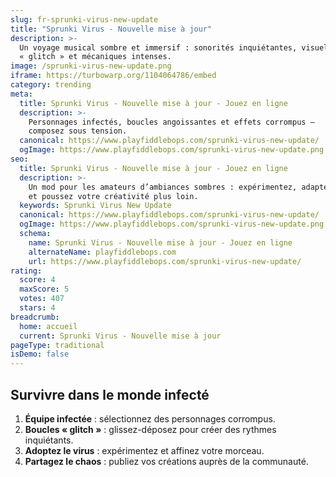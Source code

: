 ```yaml
---
slug: fr-sprunki-virus-new-update
title: "Sprunki Virus - Nouvelle mise à jour"
description: >-
  Un voyage musical sombre et immersif : sonorités inquiétantes, visuels 
  « glitch » et mécaniques intenses.
image: /sprunki-virus-new-update.png
iframe: https://turbowarp.org/1104064786/embed
category: trending
meta:
  title: Sprunki Virus - Nouvelle mise à jour - Jouez en ligne
  description: >-
    Personnages infectés, boucles angoissantes et effets corrompus — 
    composez sous tension.
  canonical: https://www.playfiddlebops.com/sprunki-virus-new-update/
  ogImage: https://www.playfiddlebops.com/sprunki-virus-new-update.png
seo:
  title: Sprunki Virus - Nouvelle mise à jour - Jouez en ligne
  description: >-
    Un mod pour les amateurs d’ambiances sombres : expérimentez, adaptez-vous, 
    et poussez votre créativité plus loin.
  keywords: Sprunki Virus New Update
  canonical: https://www.playfiddlebops.com/sprunki-virus-new-update/
  ogImage: https://www.playfiddlebops.com/sprunki-virus-new-update.png
  schema:
    name: Sprunki Virus - Nouvelle mise à jour - Jouez en ligne
    alternateName: playfiddlebops.com
    url: https://www.playfiddlebops.com/sprunki-virus-new-update/
rating:
  score: 4
  maxScore: 5
  votes: 407
  stars: 4
breadcrumb:
  home: accueil
  current: Sprunki Virus - Nouvelle mise à jour
pageType: traditional
isDemo: false
---
```


## Survivre dans le monde infecté

1. **Équipe infectée** : sélectionnez des personnages corrompus.
2. **Boucles « glitch »** : glissez-déposez pour créer des rythmes inquiétants.
3. **Adoptez le virus** : expérimentez et affinez votre morceau.
4. **Partagez le chaos** : publiez vos créations auprès de la communauté.
